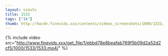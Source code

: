 ```yaml
--- 
layout: sieutv
title: 1533
tags: ["1k"]
thumb: http://hwcdn.finevids.xxx/contents/videos_screenshots/1000/1533/preview.mp4.jpg
---
```

{% include video src="http://www.finevids.xxx/get_file/1/ebbd78e8beafab769f5b09d2a52d2cf5/1000/1533/1533.mp4/" %} 
